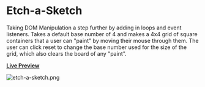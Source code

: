 # Etch-a-Sketch

Taking DOM Manipulation a step further by adding in loops and event listeners. Takes a default base number of 4 and makes a 4x4 grid of square containers that a user can "paint" by moving their mouse through them. The user can click reset to change the base number used for the size of the grid, which also clears the board of any "paint".

[**Live Preview**](https://billyhelms24.github.io/etch-a-sketch/)

![etch-a-sketch.png](https://raw.githubusercontent.com/billyhelms24/git-test/main/screenshots/etch-a-sketch.png)
